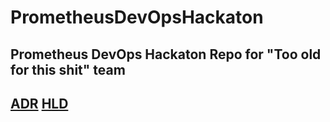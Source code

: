 # PrometheusDevOpsHackaton
Prometheus DevOps Hackaton Repo for "Too old for this shit" team
------------
[ADR](./docs/ADR/index.md)
[HLD](./docs/HLD/index.md)
------------

